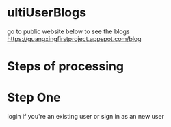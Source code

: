 # ultiUserBlogs
go to public website below to see the blogs
https://guangxingfirstproject.appspot.com/blog
# Steps of processing
# Step One
login if you're an existing user or sign in as an new user
